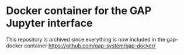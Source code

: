 # Docker container for the GAP Jupyter interface

This repository is archived since everything is now included in the
gap-docker container https://github.com/gap-system/gap-docker/
